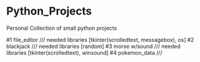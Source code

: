 # Python_Projects

Personal Collection of small python projects

#1 file_editor    /// needed libraries [tkinter(scrolledtext, messagebox), os]
#2 blackjack      /// needed libraries [random]
#3 morse w/sound  /// needed libraries [tkinter(scrolledtext), winsound]
#4 pokemon_data   /// 
